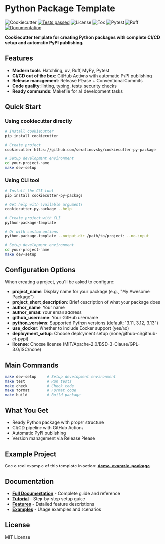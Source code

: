 # Python Package Template

![Cookiecutter](https://img.shields.io/badge/cookiecutter-template-red)
[![Tests passed](https://github.com/serafinovsky/cookiecutter-py-package/workflows/Checks/badge.svg)](https://github.com/serafinovsky/cookiecutter-py-package/actions)
![License](https://img.shields.io/badge/license-MIT-green)
![Tox](https://img.shields.io/badge/tox-multi--version-blue)
![Pytest](https://img.shields.io/badge/pytest-testing-blue)
![Ruff](https://img.shields.io/badge/ruff-linting-blue)
[![Documentation](https://img.shields.io/badge/docs-latest-blue)](https://serafinovsky.github.io/cookiecutter-py-package)

**Cookiecutter template for creating Python packages with complete CI/CD setup and automatic PyPI publishing.**

## Features

- **Modern tools**: Hatchling, uv, Ruff, MyPy, Pytest
- **CI/CD out of the box**: GitHub Actions with automatic PyPI publishing
- **Release management**: Release Please + Conventional Commits
- **Code quality**: linting, typing, tests, security checks
- **Ready commands**: Makefile for all development tasks

## Quick Start

### Using cookiecutter directly

```bash
# Install cookiecutter
pip install cookiecutter

# Create project
cookiecutter https://github.com/serafinovsky/cookiecutter-py-package

# Setup development environment
cd your-project-name
make dev-setup
```

### Using CLI tool

```bash
# Install the CLI tool
pip install cookiecutter-py-package

# Get help with available arguments
cookiecutter-py-package --help

# Create project with CLI
python-package-template

# Or with custom options
python-package-template --output-dir /path/to/projects --no-input

# Setup development environment
cd your-project-name
make dev-setup
```

## Configuration Options

When creating a project, you'll be asked to configure:

- **project_name**: Display name for your package (e.g., "My Awesome Package")
- **project_short_description**: Brief description of what your package does
- **author_name**: Your name
- **author_email**: Your email address
- **github_username**: Your GitHub username
- **python_versions**: Supported Python versions (default: "3.11, 3.12, 3.13")
- **use_docker**: Whether to include Docker support (yes/no)
- **deployment_setup**: Choose deployment setup (none/github-ci/github-ci-pypi)
- **license**: Choose license (MIT/Apache-2.0/BSD-3-Clause/GPL-3.0/ISC/none)

## Main Commands

```bash
make dev-setup     # Setup development environment
make test          # Run tests
make check         # Check code
make format        # Format code
make build         # Build package
```

## What You Get

- Ready Python package with proper structure
- CI/CD pipeline with GitHub Actions
- Automatic PyPI publishing
- Version management via Release Please

## Example Project

See a real example of this template in action:
**[demo-example-package](https://github.com/serafinovsky/demo-example-package)**

## Documentation

- **[Full Documentation](https://serafinovsky.github.io/cookiecutter-py-package)** - Complete guide and reference
- **[Tutorial](https://serafinovsky.github.io/cookiecutter-py-package/tutorial/)** - Step-by-step setup guide
- **[Features](https://serafinovsky.github.io/cookiecutter-py-package/features/)** - Detailed feature descriptions
- **[Examples](https://serafinovsky.github.io/cookiecutter-py-package/examples/)** - Usage examples and scenarios

## License

MIT License
